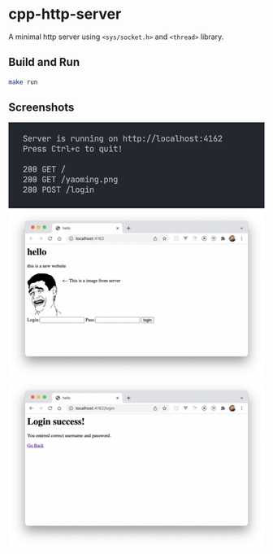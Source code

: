 # cpp-http-server

A minimal http server using `<sys/socket.h>` and `<thread>` library.

## Build and Run

```bash
make run
```

## Screenshots

![](screenshots/1.png) 
![](screenshots/2.png) 
![](screenshots/3.png) 